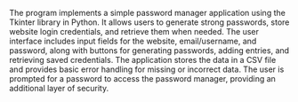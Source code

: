 The program implements a simple password manager application using the Tkinter library in Python. It allows users to generate 
strong passwords, store website login credentials, and retrieve them when needed. The user interface includes input fields for the 
website, email/username, and password, along with buttons for generating passwords, adding entries, and retrieving saved 
credentials. The application stores the data in a CSV file and provides basic error handling for missing or incorrect data. The user 
is prompted for a password to access the password manager, providing an additional layer of security.
